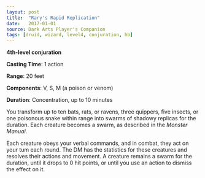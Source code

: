 ```yaml
---
layout: post
title:  "Rary's Rapid Replication"
date:   2017-01-01
source: Dark Arts Player's Companion
tags: [druid, wizard, level4, conjuration, hb]
---
```


**4th-level conjuration**

**Casting Time**: 1 action

**Range**: 20 feet

**Components**: V, S, M (a poison or venom)

**Duration**: Concentration, up to 10 minutes

You transform up to ten bats, rats, or ravens, three quippers, five insects, or one poisonous snake within range into swarms of shadowy replicas for the duration. Each creature becomes a swarm, as described in the *Monster Manual*.

Each creature obeys your verbal commands, and in combat, they act on your tum each round. The DM has the statistics for these creatures and resolves their actions and movement. A creature remains a swarm for the duration, until it drops to 0 hit points, or until you use an action to dismiss the effect on it.
